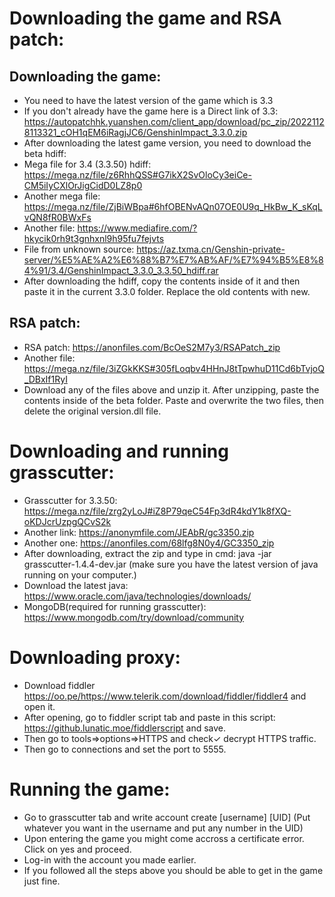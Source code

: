 # Downloading the game and RSA patch:
## Downloading the game:
* You need to have the latest version of the game which is 3.3 
* If you don't already have the game here is a Direct link of 3.3: https://autopatchhk.yuanshen.com/client_app/download/pc_zip/20221128113321_cOH1qEM6iRagjJC6/GenshinImpact_3.3.0.zip
* After downloading the latest game version, you need to download the beta hdiff:
* Mega file for 3.4 (3.3.50) hdiff: https://mega.nz/file/z6RhhQSS#G7ikX2SvOloCy3eiCe-CM5iIyCXlOrJigCidD0LZ8p0
* Another mega file: https://mega.nz/file/ZjBiWBpa#6hfOBENvAQn07OE0U9q_HkBw_K_sKqLvQN8fR0BWxFs
* Another file: https://www.mediafire.com/?hkycik0rh9t3gnhxnl9h95fu7fejvts
* File from unknown source: https://az.txma.cn/Genshin-private-server/%E5%AE%A2%E6%88%B7%E7%AB%AF/%E7%94%B5%E8%84%91/3.4/GenshinImpact_3.3.0_3.3.50_hdiff.rar
* After downloading the hdiff, copy the contents inside of it and then paste it in the current 3.3.0 folder. Replace the old contents with new.
## RSA patch:
* RSA patch: https://anonfiles.com/BcOeS2M7y3/RSAPatch_zip
* Another file: https://mega.nz/file/3iZGkKKS#305fLoqbv4HHnJ8tTpwhuD11Cd6bTvjoQ_DBxIf1RyI
* Download any of the files above and unzip it. After unzipping, paste the contents inside of the beta folder. Paste and overwrite the two files, then delete the original version.dll file.
# Downloading and running grasscutter:
* Grasscutter for 3.3.50: https://mega.nz/file/zrg2yLoJ#iZ8P79qeC54Fp3dR4kdY1k8fXQ-oKDJcrUzpgQCvS2k
* Another link: https://anonymfile.com/JEAbR/gc3350.zip
* Another one: https://anonfiles.com/68lfg8N0y4/GC3350_zip
* After downloading, extract the zip and type in cmd: java -jar grasscutter-1.4.4-dev.jar (make sure you have the latest version of java running on your computer.)
* Download the latest java: https://www.oracle.com/java/technologies/downloads/
* MongoDB(required for running grasscutter): https://www.mongodb.com/try/download/community
# Downloading proxy:
* Download fiddler https://oo.pe/https://www.telerik.com/download/fiddler/fiddler4 and open it.
* After opening, go to fiddler script tab and paste in this script: https://github.lunatic.moe/fiddlerscript and save.
* Then go to tools=>options=>HTTPS and check✓ decrypt HTTPS traffic.
* Then go to connections and set the port to 5555.
# Running the game:
* Go to grasscutter tab and write account create [username] [UID] (Put whatever you want in the username and put any number in the UID)
* Upon entering the game you might come accross a certificate error. Click on yes and proceed.
* Log-in with the account you made earlier.
* If you followed all the steps above you should be able to get in the game just fine.
